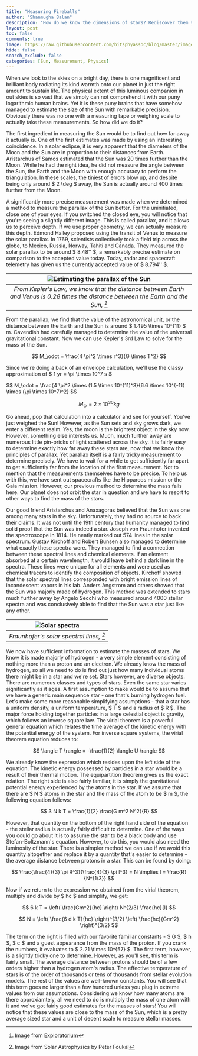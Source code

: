```yaml
---
title: "Measuring Fireballs"
author: "Shanmugha Balan"
description: "How do we know the dimensions of stars? Rediscover them yourself using simple physics."
layout: post
toc: false
comments: true
image: https://raw.githubusercontent.com/bitsphyassoc/blog/master/images/blog/7-fireball/image-cover.jpg
hide: false
search_exclude: false
categories: [Sun, Measurement, Physics]
---
```



When we look to the skies on a bright day, there is one magnificent and brilliant body radiating its kind warmth onto our planet in just the right amount to sustain life. The physical extent of this luminous companion in out skies is so vast that we simply can not comprehend it with our puny logarithmic human brains. Yet it is these puny brains that have somehow managed to estimate the size of the Sun with remarkable precision. Obviously there was no one with a measuring tape or weighing scale to actually take these measurements. So how did we do it?

The first ingredient in measuring the Sun would be to find out how far away it actually is. One of the first estimates was made by using an interesting coincidence. In a solar eclipse, it is very apparent that the diameters of the Moon and the Sun are in proportion to their distances from Earth. Aristarchus of Samos estimated that the Sun was 20 times further than the Moon. While he had the right idea, he did not measure the angle between the Sun, the Earth and the Moon with enough accuracy to perform the triangulation. In these scales, the tiniest of errors blow up, and despite being only around $ 2 \deg $ away, the Sun is actually around 400 times further from the Moon.

A significantly more precise measurement was made when we determined a method to measure the parallax of the Sun better. For the uninitiated, close one of your eyes. If you switched the closed eye, you will notice that you're seeing a slightly different image. This is called parallax, and it allows us to perceive depth. If we use proper geometry, we can actually measure this depth. Edmond Halley proposed using the transit of Venus to measure the solar parallax. In 1769, scientists collectively took a field trip across the globe, to Mexico, Russia, Norway, Tahiti and Canada. They measured the solar parallax to be around $ 8.48'' $, a remarkably precise estimate on comparison to the accepted value today. Today, radar and spacecraft telemetry has given us the currently accepted value of $ 8.794'' $. 

|![Estimating the parallax of the Sun](https://raw.githubusercontent.com/bitsphyassoc/blog/master/images/blog/7-fireball/image1.png) | 
|:--:| 
| *From Kepler's Law, we know that the distance between Earth and Venus is 0.28 times the distance between the Earth and the Sun, [^1]* |

From the parallax, we find that the value of the astronomical unit, or the distance between the Earth and the Sun is around $ 1.495 \times 10^{11} $ m. Cavendish had carefully managed to determine the value of the universal gravitational constant. Now we can use Kepler's 3rd Law to solve for the mass of the Sun.

$$ M_\odot = \frac{4 \pi^2 \times r^3}{G \times T^2} $$

Since we're doing a back of an envelope calculation, we'll use the classy approximation of $ 1 yr = \pi \times 10^7 s $

$$ M_\odot = \frac{4 \pi^2 \times (1.5 \times 10^{11)^3}{6.6 \times 10^{-11} \times (\pi \times 10^7)^2} $$

$$ M_\odot = 2 \times 10^{30} kg$$

Go ahead, pop that calculation into a calculator and see for yourself. You've just weighed the Sun! However, as the Sun sets and sky grows dark, we enter a different realm. Yes, the moon is the brightest object in the sky now. However, something else interests us. Much, much further away are numerous little pin-pricks of light scattered across the sky. It is fairly easy to determine exactly how far away these stars are, now that we know the principles of parallax. Yet parallax itself is a fairly tricky measurement to determine precisely. We have to wait for a while to get sufficiently far apart to get sufficiently far from the location of the first measurement. Not to mention that the measurements themselves have to be precise. To help us with this, we have sent out spacecrafts like the Hipparcos mission or the Gaia mission. However, our previous method to determine the mass fails here. Our planet does not orbit the star in question and we have to resort to other ways to find the mass of the stars. 

Our good friend Aristarchus and Anaxagoras believed that the Sun was one among many stars in the sky. Unfortunately, they had no source to back their claims. It was not until the 19th century that humanity managed to find solid proof that the Sun was indeed a star. Joseph von Fraunhofer invented the spectroscope in 1814. He neatly marked out 574 lines in the solar spectrum. Gustav Kirchoff and Robert Bunsen also managed to determine what exactly these spectra were. They managed to find a connection between these spectral lines and chemical elements. If an element absorbed at a certain wavelength, it would leave behind a dark line in the spectra. These lines were unique for all elements and were used as chemical tracers to identify the composition of objects. Kirchoff showed that the solar spectral lines corresponded with bright emission lines of incandescent vapors in his lab. Anders Angstrom and others showed that the Sun was majorly made of hydrogen. This method was extended to stars much further away by Angelo Secchi who measured around 4000 stellar spectra and was conclusively able to find that the Sun was a star just like any other. 

|![Solar spectra](https://raw.githubusercontent.com/bitsphyassoc/blog/master/images/blog/7-fireball/image2.png) | 
|:--:| 
| *Fraunhofer's solar spectral lines, [^2]* |

We now have sufficient information to estimate the masses of stars. We know it is made majorly of hydrogen - a very simple element consisting of nothing more than a proton and an electron. We already know the mass of hydrogen, so all we need to do is find out just how many individual atoms there might be in a star and we're set. Stars however, are diverse objects. There are numerous classes and types of stars. Even the same star varies significantly as it ages. A first assumption to make would be to assume that we have a generic main sequence star - one that's burning hydrogen fuel. Let's make some more reasonable simplifying assumptions - that a star has a uniform density, a uniform temperature, $ T $ and a radius of $ R $. The major force holding together particles in a large celestial object is gravity, which follows an inverse square law. The virial theorem is a powerful general equation which relates the time average of the kinetic energy with the potential energy of the system. For inverse square systems, the virial theorem equation reduces to:

$$ \langle T \rangle = -\frac{1}{2} \langle U \rangle $$

We already know the expression which resides upon the left side of the equation. The kinetic energy possessed by particles in a star would be a result of their thermal motion. The equipartition theorem gives us the exact relation. The right side is also fairly familiar, it is simply the gravitational potential energy experienced by the atoms in the star. If we assume that there are $ N $ atoms in the star and the mass of the atom to be $ m $, the following equation follows:

$$ 3 N k T = \frac{1}{2} \frac{G m^2 N^2}{R} $$

However, that quantity on the bottom of the right hand side of the equation - the stellar radius is actually fairly difficult to determine. One of the ways you could go about it is to assume the star to be a black body and use Stefan-Boltzmann's equation. However, to do this, you would also need the luminosity of the star. There is a simpler method we can use if we avoid this quantity altogether and replace it by a quantity that's easier to determine - the average distance between protons in a star. This can be found by doing:

$$ \frac{\frac{4}{3} \pi R^3}{\frac{4}{3} \pi l^3} = N \implies l = \frac{R}{N^{1/3}} $$

Now if we return to the expression we obtained from the virial theorem, multiply and divide by $ hc $ and simplify, we get:

$$ 6 k T = \left( \frac{Gm^2}{hc} \right) N^{2/3} \frac{hc}{l} $$

$$ N = \left( \frac{6 d k T}{hc} \right)^{3/2} \left( \frac{hc}{Gm^2} \right)^{3/2}  $$

The term on the right is filled with our favorite familiar constants - $ G $, $ h $, $ c $ and a guest appearance from the mass of the proton. If you crank the numbers, it evaluates to $ 2.21 \times 10^{57} $. The first term, however, is a slightly tricky one to determine. However, as you'll see, this term is fairly small. The average distance between protons should be of a few orders higher than a hydrogen atom's radius. The effective temperature of stars is of the order of thousands or tens of thousands from stellar evolution models. The rest of the values are well-known constants. You will see that this term goes no larger than a few hundred unless you plug in extreme values from our assumptions. Considering we know how many atoms are there approxiamtely, all we need to do is multiply the mass of one atom with it and we've got fairly good estimates for the masses of stars! You will notice that these values are close to the mass of the Sun, which is a pretty average sized star and a unit of decent scale to measure stellar masses.


[^1]: Image from [Exploratorium](https://www.exploratorium.edu/venus/question4.html)
[^2]: Image from Solar Astrophysics by Peter Foukal